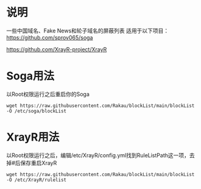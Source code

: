 # 说明
一些中国域名、Fake News和轮子域名的屏蔽列表
适用于以下项目：
https://github.com/sprov065/soga

https://github.com/XrayR-project/XrayR

# Soga用法

以Root权限运行之后重启你的Soga  

```
wget https://raw.githubusercontent.com/Rakau/blockList/main/blockList -O /etc/soga/blockList
```

# XrayR用法

以Root权限运行之后，编辑/etc/XrayR/config.yml找到RuleListPath这一项，去掉#后保存重启XrayR

```
wget https://raw.githubusercontent.com/Rakau/blockList/main/blockList -O /etc/XrayR/rulelist
```
